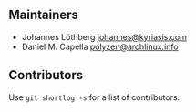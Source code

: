 Maintainers
-----------

* Johannes Löthberg <johannes@kyriasis.com>
* Daniel M. Capella <polyzen@archlinux.info>


Contributors
------------

Use `git shortlog -s` for a list of contributors.
